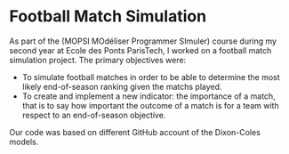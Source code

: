 # Football Match Simulation
As part of the (MOPSI MOdéliser Programmer SImuler) course during my second year at Ecole des Ponts ParisTech, I worked on a football match simulation project. 
The primary objectives were:
- To simulate football matches in order to be able to determine the most likely end-of-season ranking given the matchs played.
- To create and implement a new indicator: the importance of a match, that is to say how important the outcome of a match is for a team with respect to an end-of-season objective.

Our code was based on different GitHub account of the Dixon-Coles models.
